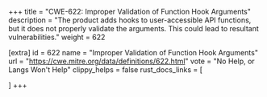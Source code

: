 +++
title = "CWE-622: Improper Validation of Function Hook Arguments"
description	= "The product adds hooks to user-accessible API functions, but it does not properly validate the arguments. This could lead to resultant vulnerabilities."
weight = 622

[extra]
id = 622
name = "Improper Validation of Function Hook Arguments"
url = "https://cwe.mitre.org/data/definitions/622.html"
vote = "No Help, or Langs Won't Help"
clippy_helps = false
rust_docs_links = [
	
]
+++

